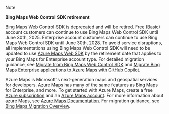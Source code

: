 > [!NOTE]
> **Bing Maps Web Control SDK retirement**
>
> Bing Maps Web Control SDK is deprecated and will be retired. Free (Basic) account customers can continue to use Bing Maps Web Control SDK until June 30th, 2025. Enterprise account customers can continue to use Bing Maps Web Control SDK until June 30th, 2028. To avoid service disruptions, all implementations using Bing Maps Web Control SDK will need to be updated to use [Azure Maps Web SDK](/azure/azure-maps/how-to-use-map-control) by the retirement date that applies to your Bing Maps for Enterprise account type. For detailed migration guidance, see [Migrate from Bing Maps Web Control SDK](/azure/azure-maps/migrate-from-bing-maps-web-app) and [Migrate Bing Maps Enterprise applications to Azure Maps with GitHub Copilot](/azure/azure-maps/migrate-help-using-copilot).
>
> Azure Maps is Microsoft's next-generation maps and geospatial services for developers. Azure Maps has many of the same features as Bing Maps for Enterprise, and more. To get started with Azure Maps, create a free [Azure subscription](https://azure.microsoft.com/free) and an [Azure Maps account](/azure/azure-maps/how-to-manage-account-keys#create-a-new-account). For more information about azure Maps, see [Azure Maps Documentation](/azure/azure-maps/). For migration guidance, see [Bing Maps Migration Overview](/azure/azure-maps/migrate-bing-maps-overview).
